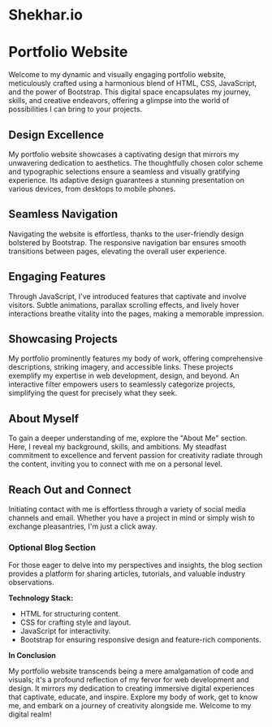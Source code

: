 # Shekhar.io
# Portfolio Website

Welcome to my dynamic and visually engaging portfolio website, meticulously crafted using a harmonious blend of HTML, CSS, JavaScript, and the power of Bootstrap. This digital space encapsulates my journey, skills, and creative endeavors, offering a glimpse into the world of possibilities I can bring to your projects.

## Design Excellence

My portfolio website showcases a captivating design that mirrors my unwavering dedication to aesthetics. The thoughtfully chosen color scheme and typographic selections ensure a seamless and visually gratifying experience. Its adaptive design guarantees a stunning presentation on various devices, from desktops to mobile phones.

## Seamless Navigation

Navigating the website is effortless, thanks to the user-friendly design bolstered by Bootstrap. The responsive navigation bar ensures smooth transitions between pages, elevating the overall user experience.

## Engaging Features

Through JavaScript, I've introduced features that captivate and involve visitors. Subtle animations, parallax scrolling effects, and lively hover interactions breathe vitality into the pages, making a memorable impression.

## Showcasing Projects

My portfolio prominently features my body of work, offering comprehensive descriptions, striking imagery, and accessible links. These projects exemplify my expertise in web development, design, and beyond. An interactive filter empowers users to seamlessly categorize projects, simplifying the quest for precisely what they seek.

## About Myself

To gain a deeper understanding of me, explore the "About Me" section. Here, I reveal my background, skills, and ambitions. My steadfast commitment to excellence and fervent passion for creativity radiate through the content, inviting you to connect with me on a personal level.

## Reach Out and Connect

Initiating contact with me is effortless through a variety of social media channels and email. Whether you have a project in mind or simply wish to exchange pleasantries, I'm just a click away.

### Optional Blog Section

For those eager to delve into my perspectives and insights, the blog section provides a platform for sharing articles, tutorials, and valuable industry observations.

**Technology Stack:**
- HTML for structuring content.
- CSS for crafting style and layout.
- JavaScript for interactivity.
- Bootstrap for ensuring responsive design and feature-rich components.

**In Conclusion**

My portfolio website transcends being a mere amalgamation of code and visuals; it's a profound reflection of my fervor for web development and design. It mirrors my dedication to creating immersive digital experiences that captivate, educate, and inspire. Explore my body of work, get to know me, and embark on a journey of creativity alongside me. Welcome to my digital realm!
